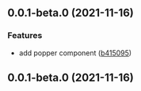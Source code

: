 ## 0.0.1-beta.0 (2021-11-16)


### Features

* add popper component ([b415095](https://github.com/potjs/pot/commit/b41509528213da90cba2f555d20cfe97dbd69cc8))



## 0.0.1-beta.0 (2021-11-16)



